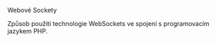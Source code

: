<h>Webové Sockety</h>
<p>Způsob použití technologie WebSockets ve spojení s programovacím jazykem PHP.</p>
